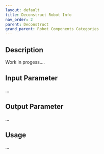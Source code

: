 ```yaml
---
layout: default
title: Deconstruct Robot Info
nav_order: 2
parent: Deconstruct
grand_parent: Robot Components Categories
---
```


## Description

Work in progess....

## Input Parameter

...

## Output Parameter

...

## Usage

...
